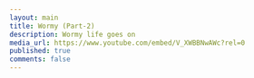 ```yaml
---
layout: main
title: Wormy (Part-2)
description: Wormy life goes on
media_url: https://www.youtube.com/embed/V_XWBBNwAWc?rel=0
published: true
comments: false
---
```

